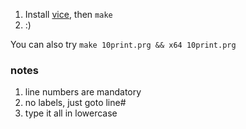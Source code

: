 1. Install [vice](vice64.sf.net), then `make`
2. :)

You can also try `make 10print.prg && x64 10print.prg`

### notes

1. line numbers are mandatory
2. no labels, just goto line#
3. type it all in lowercase
